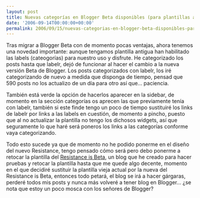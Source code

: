 ```yaml
---
layout: post
title: Nuevas categorías en Blogger Beta disponibles (para plantillas antiguas)
date: '2006-09-14T00:00:00+00:00'
permalink: 2006/09/15/nuevas-categorias-en-blogger-beta-disponibles-para-plantillas-antiguas/
---
```

Tras migrar a Blogger Beta con de momento pocas ventajas, ahora tenemos una novedad importante: aunque tengamos plantilla antigua han habilitado las labels (cateogorías) para nuestro uso y disfrute. He categorizado los posts hasta que labelr, dejó de funcionar al hacer el cambio a la nueva versión Beta de Blogger. Los posts categorizados con labelr, los iré categorizando de nuevo a medida que disponga de tiempo, pensad que 590 posts no los actualizo de un día para otro así que... paciencia.

También está verde la opción de hacerlos aparecer en la sidebar, de momento en la sección categorías os aprecen las que previamente tenía con labelr, también si este finde tengo un poco de tiempo sustituiré los links de labelr por links a las labels en cuestión, de momento a pincho, puesto que al no actualizar la plantilla no tengo los dichosos widgets, así que seguramente lo que haré será poneros los links a las categorías conforme vaya categorizando.

Todo esto sucede ya que de momento no he podido ponerme en el diseño del nuevo Resistance, tengo pensado cómo será pero debo ponerme a retocar la plantilla del <a href="http://betaresistance.blogspot.com/">Resistance is Beta</a>, un blog que he creado para hacer pruebas y retocar la plantilla hasta que me quede algo decente, momento en el que decidiré sustituir la plantilla vieja actual por la nueva del Resistance is Beta, entonces todo petará, el blog se irá a hacer gárgaras, perderé todos mis posts y nunca más volveré a tener blog en Blogger... ¿se nota que estoy un poco mosca con los señores de Blogger?
